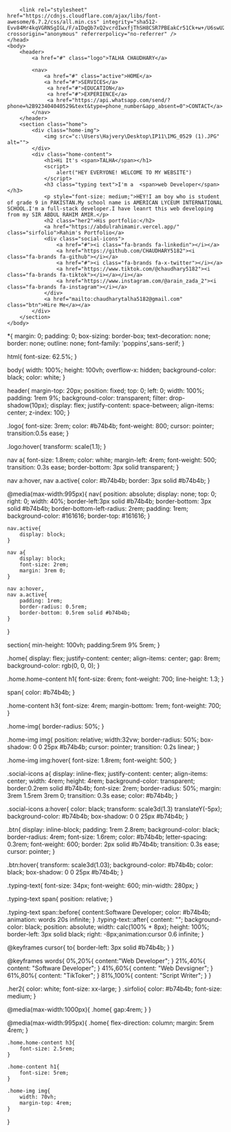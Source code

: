
<html>
    <head>
        <title>My Portfolio</title>
        <link rel="stylesheet" href="truefolio.css">

        <link rel="stylesheet" href="https://cdnjs.cloudflare.com/ajax/libs/font-awesome/6.7.2/css/all.min.css" integrity="sha512-Evv84Mr4kqVGRNSgIGL/F/aIDqQb7xQ2vcrdIwxfjThSH8CSR7PBEakCr51Ck+w+/U6swU2Im1vVX0SVk9ABhg==" crossorigin="anonymous" referrerpolicy="no-referrer" />
    </head>
    <body>
        <header>
            <a href="#" class="logo">TALHA CHAUDHARY</a>

            <nav>
                <a href="#" class="active">HOME</a>
                <a href="#">SERVICES</a>
                 <a href="#">EDUCATION</a>
                 <a href="#">EXPERIENCE</a>
                 <a href="https://api.whatsapp.com/send/?phone=%2B923404040529&text&type=phone_number&app_absent=0">CONTACT</a>
            </nav>
        </header>
        <section class="home">
            <div class="home-img">
                <img src="c:\Users\Hajvery\Desktop\IP11\IMG_0529 (1).JPG" alt="">
            </div>
            <div class="home-content">
                <h1>Hi It's <span>TALHA</span></h1>
                <script>
                    alert("HEY EVERYONE! WELCOME TO MY WEBSITE")
                </script>
                <h3 class="typing text">I'm a  <span>web Developer</span></h3>
                <p style="font-size: medium;">HEY!I am boy who is student of grade 9 in PAKISTAN.My school name is AMERICAN LYCEUM INTERNATIONAL SCHOOL.I'm a full-stack developer.I have leanrt this web developing from my SIR ABDUL RAHIM AMIR.</p>
                <h2 class="her2">His portfolio:</h2>
                <a href="https://abdulrahimamir.vercel.app/" class="sirfolio">Rahim's Portfolio</a>
                <div class="social-icons">
                    <a href="#"><i class="fa-brands fa-linkedin"></i></a>
                    <a href="https://github.com/CHAUDHARY5182"><i class="fa-brands fa-github"></i></a>
                    <a href="#"><i class="fa-brands fa-x-twitter"></i></a>
                    <a href="https://www.tiktok.com/@chaudhary5182"><i class="fa-brands fa-tiktok"></i></a></i></a>
                    <a href="https://www.instagram.com/@arain_zada_2"><i class="fa-brands fa-instagram"></i></a>
                </div>
                <a href="mailto:chaudharytalha5182@gmail.com" class="btn">Hire Me</a></a>
            </div>
        </section>
    </body>
</html>

*{
    margin: 0;
    padding: 0;
    box-sizing: border-box;
    text-decoration: none;
    border: none;
    outline: none;
    font-family: 'poppins',sans-serif;
}

html{
    font-size: 62.5%;
}

body{
    width: 100%;
    height: 100vh;
    overflow-x: hidden;
    background-color: black;
    color: white;
}

header{
    margin-top: 20px;
    position: fixed;
    top: 0;
    left: 0;
    width: 100%;
    padding: 1rem 9%;
    background-color: transparent;
    filter: drop-shadow(10px);
    display: flex;
    justify-content: space-between;
    align-items: center;
    z-index: 100;
}

.logo{
    font-size: 3rem;
    color: #b74b4b;
    font-weight: 800;
    cursor: pointer;
    transition:0.5s ease;
}

.logo:hover{
    transform: scale(1.1);
}

nav a{
    font-size: 1.8rem;
    color: white;
    margin-left: 4rem;
    font-weight: 500;
    transition: 0.3s ease;
    border-bottom: 3px solid transparent;
}

nav a:hover,
nav a.active{
    color: #b74b4b;
    border: 3px solid #b74b4b;
}

@media(max-width:995px){
    nav{
        position: absolute;
        display: none;
        top: 0;
        right: 0;
        width: 40%;
        border-left:3px solid #b74b4b;
        border-bottom: 3px solid #b74b4b;
        border-bottom-left-radius: 2rem;
        padding: 1rem;
        background-color: #161616;
        border-top: #161616;
    }

    nav.active{
        display: block;
    }

    nav a{
        display: block;
        font-size: 2rem;
        margin: 3rem 0;
    }

    nav a:hover,
    nav a.active{
        padding: 1rem;
        border-radius: 0.5rem;
        border-bottom: 0.5rem solid #b74b4b;
    }
}

section{
    min-height: 100vh;
    padding:5rem 9% 5rem;
}

.home{
    display: flex;
    justify-content: center;
    align-items: center;
    gap: 8rem;
    background-color: rgb(0, 0, 0);
}

.home.home-content h1{
    font-size: 6rem;
    font-weight: 700;
    line-height: 1.3;
}

span{
    color: #b74b4b;
}

.home-content h3{
    font-size: 4rem;
    margin-bottom: 1rem;
    font-weight: 700;
}

.home-img{
    border-radius: 50%;
}

.home-img img{
    position: relative;
    width:32vw;
    border-radius: 50%;
    box-shadow: 0 0 25px #b74b4b;
    cursor: pointer;
    transition: 0.2s linear;
}

.home-img img:hover{
    font-size: 1.8rem;
    font-weight: 500;
}

.social-icons a{
    display: inline-flex;
    justify-content: center;
    align-items: center;
    width: 4rem;
    height: 4rem;
    background-color: transparent;
    border:0.2rem solid #b74b4b;
    font-size: 2rem;
    border-radius: 50%;
    margin: 3rem 1.5rem 3rem 0;
    transition: 0.3s ease;
    color: #b74b4b;
}

.social-icons a:hover{
    color: black;
    transform: scale3d(1.3) translateY(-5px);
    background-color: #b74b4b;
    box-shadow: 0 0 25px #b74b4b;
}

.btn{
    display: inline-block;
    padding: 1rem 2.8rem;
    background-color: black;
    border-radius: 4rem;
    font-size: 1.6rem;
    color: #b74b4b;
    letter-spacing: 0.3rem;
    font-weight: 600;
    border: 2px solid #b74b4b;
    transition: 0.3s ease;
    cursor: pointer;
}

.btn:hover{
    transform: scale3d(1.03);
    background-color: #b74b4b;
    color: black;
    box-shadow: 0 0 25px #b74b4b;
}

.typing-text{
    font-size: 34px;
    font-weight: 600;
    min-width: 280px;
}

.typing-text span{
    position: relative;
}

.typing-text span::before{
    content:Software Developer;
    color: #b74b4b;
    animation: words 20s infinite;
}
.typing-text::after{
    content: "";
    background-color: black;
    position: absolute;
    width: calc(100% + 8px);
    height: 100%;
    border-left: 3px solid black;
    right: -8px;animation:cursor 0.6 infinite;
}


@keyframes cursor{
    to{
        border-left: 3px solid #b74b4b;
    }
}

@keyframes words{
    0%,20%{
        content:"Web Developer";
    }
    21%,40%{
        content: "Software Developer";
    }
    41%,60%{
        content: "Web Devsigner";
    }
    61%,80%{
        content: "TikToker";
    }
    81%,100%{
        content: "Script Writer";
    }
}

.her2{
    color: white;
    font-size: xx-large;
}
.sirfolio{
    color: #b74b4b;
    font-size: medium;
}

@media(max-width:1000px){
    .home{
        gap:4rem;
    }
}

@media(max-width:995px){
    .home{
        flex-direction: column;
        margin: 5rem 4rem;
    }

    .home.home-content h3{
        font-size: 2.5rem;
    }

    .home-content h1{
        font-size: 5rem;
    }

    .home-img img{
        width: 70vh;
        margin-top: 4rem;
    }
}

